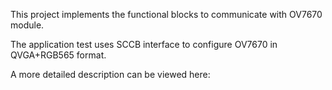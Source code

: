 This project implements the functional blocks to communicate with OV7670 module.

The application test uses SCCB interface to configure OV7670 in QVGA+RGB565 format.

A more detailed description can be viewed here:
